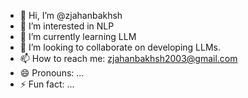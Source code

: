 - 👋 Hi, I’m @zjahanbakhsh
- 👀 I’m interested in NLP
- 🌱 I’m currently learning LLM
- 💞️ I’m looking to collaborate on developing LLMs. 
- 📫 How to reach me: zjahanbakhsh2003@gmail.com
- 😄 Pronouns: ...
- ⚡ Fun fact: ...

<!---
zjahanbakhsh/zjahanbakhsh is a ✨ special ✨ repository because its `README.md` (this file) appears on your GitHub profile.
You can click the Preview link to take a look at your changes.
--->
